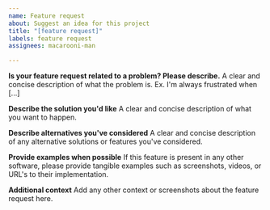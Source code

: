 ```yaml
---
name: Feature request
about: Suggest an idea for this project
title: "[feature request]"
labels: feature request
assignees: macarooni-man

---
```


**Is your feature request related to a problem? Please describe.**
A clear and concise description of what the problem is. Ex. I'm always frustrated when [...]

**Describe the solution you'd like**
A clear and concise description of what you want to happen.

**Describe alternatives you've considered**
A clear and concise description of any alternative solutions or features you've considered.

**Provide examples when possible**
If this feature is present in any other software, please provide tangible examples such as screenshots, videos, or URL's to their implementation.

**Additional context**
Add any other context or screenshots about the feature request here.
